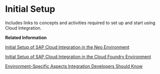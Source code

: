 <!-- loio0a556d5599ec4495ae1fb2ada6369744 -->

# Initial Setup

Includes links to concepts and activities required to set up and start using Cloud Integration.

**Related Information**  


[Initial Setup of SAP Cloud Integration in the Neo Environment](initial-setup-of-sap-cloud-integration-in-the-neo-environment-e7b1eaa.md "This quick start guide provides all the information you need to quickly onboard after subscribing to the SAP Cloud Integration edition.")

[Initial Setup of SAP Cloud Integration in the Cloud Foundry Environment](initial-setup-of-sap-cloud-integration-in-the-cloud-foundry-environment-302b47b.md "Quickly get started with SAP Cloud Integration in the Cloud Foundry (CF) environment.")

[Environment-Specific Aspects Integration Developers Should Know](environment-specific-aspects-integration-developers-should-know-639a061.md "")

